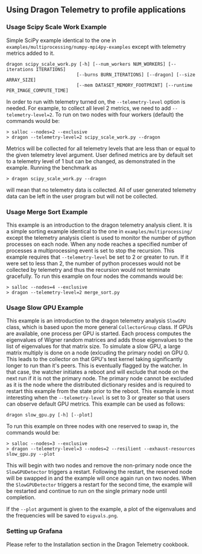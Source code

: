 ## Using Dragon Telemetry to profile applications

### Usage Scipy Scale Work Example

Simple SciPy example identical to the one in `examples/multiprocessing/numpy-mpi4py-examples` except with telemetry metrics added to it.
```
dragon scipy_scale_work.py [-h] [--num_workers NUM_WORKERS] [--iterations ITERATIONS]
                          [--burns BURN_ITERATIONS] [--dragon] [--size ARRAY_SIZE]
                          [--mem DATASET_MEMORY_FOOTPRINT] [--runtime PER_IMAGE_COMPUTE_TIME]
```

In order to run with telemetry turned on, the `--telemetry-level` option is needed. For example, to collect all level 2 metrics, we need to add `--telemetry-level=2`. To run on two nodes with four workers (default) the commands would be:
```
> salloc --nodes=2 --exclusive
> dragon --telemetry-level=2 scipy_scale_work.py --dragon
```
Metrics will be collected for all telemetry levels that are less than or equal to the given telemetry level argument. User defined metrics are by default set to a telemetry level of 1 but can be changed, as demonstrated in the example.
Running the benchmark as
```
> dragon scipy_scale_work.py --dragon
```
will mean that no telemetry data is collected. All of user generated telemetry data can be left in the user program but will not be collected.

### Usage Merge Sort Example

This example is an introduction to the dragon telemetry analysis client. It is a simple sorting example identical to the one in `examples/multiprocessing/` except the telemetry analysis client is used to monitor the number of python processes on each node. When any node reaches a specified number of processes a multiprocessing event is set to stop the recursion. This example requires that `--telemetry-level` be set to 2 or greater to run. If it were set to less than 2, the number of python processes would not be collected by telemetry and thus the recursion would not terminate gracefully. To run this example on four nodes the commands would be:
```
> salloc --nodes=4 --exclusive
> dragon --telemetry-level=2 merge_sort.py
```

### Usage Slow GPU Example

This example is an introduction to the dragon telemetry analysis `SlowGPU` class, which is based upon the more general `CollectorGroup` class. If GPUs are available, one process per GPU is started. Each process computes the eigenvalues of Wigner random matrices and adds those eigenvalues to the list of eigenvalues for that matrix size. To simulate a slow GPU, a large matrix multiply is done on a node (exlcuding the primary node) on GPU 0. This leads to the collector on that GPU's test kernel taking significantly longer to run than it's peers. This is eventually flagged by the watcher. In that case, the watcher initiates a reboot and will exclude that node on the next run if it is not the primary node. The primary node cannot be excluded as it is the node where the distributed dictionary resides and is required to restart this example from the state prior to the reboot. This example is most interesting when the `--telemetry-level` is set to 3 or greater so that users can observe default GPU metrics. This example can be used as follows:
```
dragon slow_gpu.py [-h] [--plot]
```
To run this example on three nodes with one reserved to swap in, the commands would be:
```
> salloc --nodes=3 --exclusive
> dragon --telemetry-level=3 --nodes=2 --resilient --exhaust-resources slow_gpu.py --plot
```
This will begin with two nodes and remove the non-primary node once the `SlowGPUDetector` triggers a restart. Following the restart, the reserved node will be swapped in and the example will once again run on two nodes. When the `SlowGPUDetector` triggers a restart for the second time, the example will be restarted and continue to run on the single primary node until completion.

If the `--plot` argument is given to the example, a plot of the eigenvalues and the frequencies will be saved to `eigvals.png`.

### Setting up Grafana

Please refer to the Installation section in the Dragon Telemetry cookbook.
